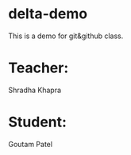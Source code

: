# delta-demo
This is a demo for git&github class.
# Teacher: 
Shradha Khapra
# Student:
Goutam Patel
